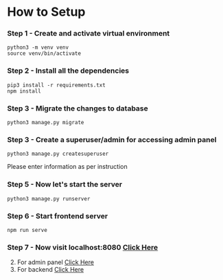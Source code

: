 # How to Setup

### Step 1 - Create and activate virtual environment

```
python3 -m venv venv
source venv/bin/activate
```

### Step 2 - Install all the dependencies

```
pip3 install -r requirements.txt
npm install
```

### Step 3 - Migrate the changes to database

```
python3 manage.py migrate
```

### Step 3 - Create a superuser/admin for accessing admin panel

```
python3 manage.py createsuperuser
```

Please enter information as per instruction

### Step 5 - Now let's start the server

```
python3 manage.py runserver
```

### Step 6 - Start frontend server

```
npm run serve
```

### Step 7 - Now visit localhost:8080 [Click Here](http://localhost:8080/admin)

2. For admin panel [Click Here](http://localhost:8000/admin)
1. For backend [Click Here](http://localhost:8000)
